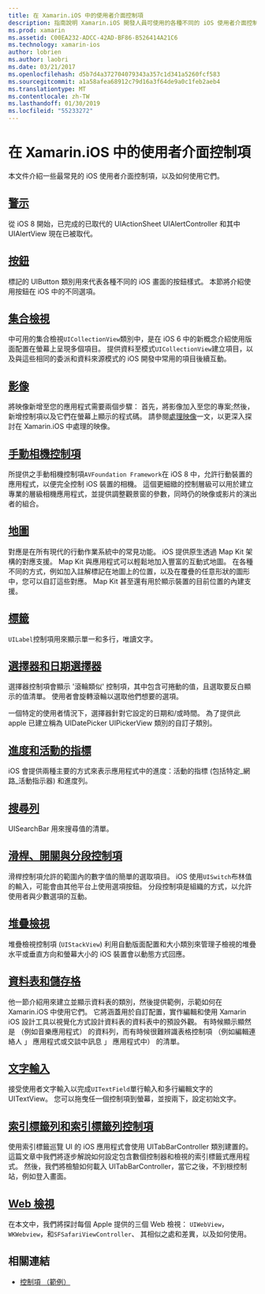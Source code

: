 ```yaml
---
title: 在 Xamarin.iOS 中的使用者介面控制項
description: 指南說明 Xamarin.iOS 開發人員可使用的各種不同的 iOS 使用者介面控制項，此文件連結。 連結的內容討論警示、 按鈕、 集合檢視、 映像、 手動相機控制項、 對應、 標籤、 選擇器、 日期選擇器，以及更多。
ms.prod: xamarin
ms.assetid: C00EA232-ADCC-42AD-BF86-B526414A21C6
ms.technology: xamarin-ios
author: lobrien
ms.author: laobri
ms.date: 03/21/2017
ms.openlocfilehash: d5b7d4a372704079343a357c1d341a5260fcf583
ms.sourcegitcommit: a1a58afea68912c79d16a3f64de9a0c1feb2aeb4
ms.translationtype: MT
ms.contentlocale: zh-TW
ms.lasthandoff: 01/30/2019
ms.locfileid: "55233272"
---
```

# <a name="user-interface-controls-in-xamarinios"></a>在 Xamarin.iOS 中的使用者介面控制項

本文件介紹一些最常見的 iOS 使用者介面控制項，以及如何使用它們。

## <a name="alertsalertsmd"></a>[警示](alerts.md)

從 iOS 8 開始，已完成的已取代的 UIActionSheet UIAlertController 和其中 UIAlertView 現在已被取代。

## <a name="buttonsbuttonsmd"></a>[按鈕](buttons.md)

標記的 UIButton 類別用來代表各種不同的 iOS 畫面的按鈕樣式。 本節將介紹使用按鈕在 iOS 中的不同選項。

## <a name="collection-viewsuicollectionviewmd"></a>[集合檢視](uicollectionview.md)

中可用的集合檢視`UICollectionView`類別中，是在 iOS 6 中的新概念介紹使用版面配置在螢幕上呈現多個項目。 提供資料至模式`UICollectionView`建立項目，以及與這些相同的委派和資料來源模式的 iOS 開發中常用的項目後續互動。

## <a name="imagesimagemd"></a>[影像](image.md)

將映像新增至您的應用程式需要兩個步驟： 首先，將影像加入至您的專案;然後，新增控制項以及它們在螢幕上顯示的程式碼。 請參閱[處理映像](~/ios/app-fundamentals/images-icons/index.md)一文，以更深入探討在 Xamarin.iOS 中處理的映像。

## <a name="manual-camera-controlsintro-to-manual-camera-controlsmd"></a>[手動相機控制項](intro-to-manual-camera-controls.md)

所提供之手動相機控制項`AVFoundation Framework`在 iOS 8 中，允許行動裝置的應用程式，以便完全控制 iOS 裝置的相機。 這個更細緻的控制層級可以用於建立專業的層級相機應用程式，並提供調整觀景窗的參數，同時仍的映像或影片的演出者的組合。

## <a name="mapsios-mapsindexmd"></a>[地圖](ios-maps/index.md)

對應是在所有現代的行動作業系統中的常見功能。 iOS 提供原生透過 Map Kit 架構的對應支援。 Map Kit 與應用程式可以輕鬆地加入豐富的互動式地圖。 在各種不同的方式，例如加入註解標記在地圖上的位置，以及在覆疊的任意形狀的圖形中，您可以自訂這些對應。 Map Kit 甚至還有用於顯示裝置的目前位置的內建支援。

## <a name="labelslabelsmd"></a>[標籤](labels.md)

`UILabel`控制項用來顯示單一和多行，唯讀文字。

## <a name="pickers-and-date-pickerspickermd"></a>[選擇器和日期選擇器](picker.md)

選擇器控制項會顯示 '滾輪類似' 控制項，其中包含可捲動的值，且選取要反白顯示的值清單。 使用者會旋轉滾輪以選取他們想要的選項。

一個特定的使用者情況下，選擇器針對它設定的日期和/或時間。 為了提供此 apple 已建立稱為 UIDatePicker UIPickerView 類別的自訂子類別。

## <a name="progress-and-activity-indicatorsprogress-activity-indicatormd"></a>[進度和活動的指標](progress-activity-indicator.md)

iOS 會提供兩種主要的方式來表示應用程式中的進度：活動的指標 (包括特定_網路_活動指示器) 和進度列。

## <a name="search-barssearchbarmd"></a>[搜尋列](searchbar.md)

UISearchBar 用來搜尋值的清單。 

## <a name="sliders-switches-and-segmented-controlsslider-switch-segmented-controlsmd"></a>[滑桿、開關與分段控制項](slider-switch-segmented-controls.md)

滑桿控制項允許的範圍內的數字值的簡單的選取項目。 iOS 使用`UISwitch`布林值的輸入，可能會由其他平台上使用選項按鈕。 分段控制項是組織的方式，以允許使用者與少數選項的互動。

## <a name="stack-viewuistackviewmd"></a>[堆疊檢視](uistackview.md)

堆疊檢視控制項 (`UIStackView`) 利用自動版面配置和大小類別來管理子檢視的堆疊水平或垂直方向和螢幕大小的 iOS 裝置會以動態方式回應。

## <a name="tables-and-cellstablesindexmd"></a>[資料表和儲存格](tables/index.md)

他一節介紹用來建立並顯示資料表的類別，然後提供範例，示範如何在 Xamarin.iOS 中使用它們。 它將涵蓋用於自訂配置，實作編輯和使用 Xamarin iOS 設計工具以視覺化方式設計資料表的資料表中的預設外觀。 有時候顯示顯然是 （例如音樂應用程式） 的資料列，而有時候很難辨識表格控制項 （例如編輯連絡人 」 應用程式或交談中訊息 」 應用程式中） 的清單。

## <a name="text-inputtext-inputmd"></a>[文字輸入](text-input.md)

接受使用者文字輸入以完成`UITextField`單行輸入和多行編輯文字的 UITextView。 您可以拖曳任一個控制項到螢幕，並按兩下，設定初始文字。

## <a name="tab-bars-and-tab-bar-controllerscreating-tabbed-applicationsmd"></a>[索引標籤列和索引標籤列控制項](creating-tabbed-applications.md)

使用索引標籤巡覽 UI 的 iOS 應用程式會使用 UITabBarController 類別建置的。 這篇文章中我們將逐步解說如何設定包含數個控制器和檢視的索引標籤式應用程式。 然後，我們將檢驗如何載入 UITabBarController，當它之後，不到根控制站，例如登入畫面。

## <a name="web-viewsuiwebviewmd"></a>[Web 檢視](uiwebview.md)

在本文中，我們將探討每個 Apple 提供的三個 Web 檢視： `UIWebView`， `WKWebview`，和`SFSafariViewController`、 其相似之處和差異，以及如何使用。

## <a name="related-links"></a>相關連結

- [控制項 （範例）](https://developer.xamarin.com/samples/Controls/)
